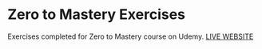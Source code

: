 # Zero to Mastery Exercises
Exercises completed for Zero to Mastery course on Udemy.
[LIVE WEBSITE](https://ann-dev.github.io/ztm-exercises/index.html)
